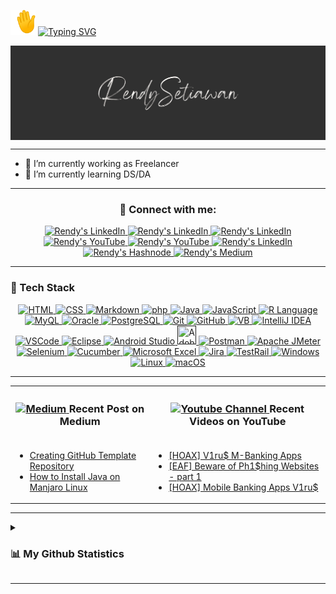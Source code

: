 <!--[Greetings]-->
<p align="left">
  <img src="assets/emoji/waving-hand_1f44b.gif" width="40px" height="40px" />
  <a href="https://git.io/typing-svg">
    <img src="https://readme-typing-svg.demolab.com?font=Fira+Code&size=30&pause=1000&color=00F70A&vCenter=true&width=450&lines=Hi,+Welcome+to+My+GitHub!" alt="Typing SVG" />
  </a>
</p>

<!--[Banner]-->
<kbd>
  <img align="center" src="assets/banner/CMB-001d.png"/>
</kbd>

---

<!-- * 😄 Pronouns: he/him -->
* 💼 I’m currently working as Freelancer 
* 🔬 I’m currently learning DS/DA
<!-- * 👯 I’m looking to collaborate on -->
<!-- * 🤔 I’m looking for help with -->
<!-- * 💬 Ask me about -->
<!-- * ⚡ Fun fact: -->
<!--* 📫 How to reach me:-->

---

### <p align="center"/> 🤝 Connect with me: </p>

<!--[Social Media Badges]-->
<p align="center"> 
  <!--[LinkedIn]-->
    <a href="https://www.linkedin.com/in/rensetiawanren/">
      <img src="https://skillicons.dev/icons?i=linkedin&theme=light" width="" title="Rendy's LinkedIn"/>
   </a>
  <!--[Twitter]-->
    <a href="https://www.twitter.com/rensetiawanren">
      <img src="https://skillicons.dev/icons?i=twitter&theme=light" width="" title="Rendy's LinkedIn"/>
    </a>
  <!--[Instagram]-->
    <a href="https://www.instagram.com/rensetiawanren/">
      <img src="https://skillicons.dev/icons?i=instagram&theme=light" width="" title="Rendy's LinkedIn"/>
    </a>    
  <!--[TikTok]-->
    <a href="http://tiktok.com/@rensetiawanren">
      <img src="https://cdn.simpleicons.org/tiktok/grey" width="45px" title="Rendy's YouTube"/>
    </a>
  <!--[YouTube]-->
    <a href="http://www.youtube.com/@rensetiawanren">
      <img src="https://cdn.simpleicons.org/youtube/FF0000" width="45px" title="Rendy's YouTube"/>
    </a>
  <!--[Dev.To]-->
    <a href="https://dev.to/rensetiawanren">
      <img src="https://skillicons.dev/icons?i=devto&theme=light" width="" title="Rendy's LinkedIn"/>
    </a>
  <!--[Hashnode]-->
    <a href="https://rensetiawanren.hashnode.dev/">
      <img src="https://cdn.simpleicons.org/hashnode/2962FF" width="45px" title="Rendy's Hashnode"/>
    </a>
  <!--[Medium]-->
    <a href="https://rensetiawanren.medium.com">
      <img src="https://cdn.simpleicons.org/medium/grey" width="45px" title="Rendy's Medium"/>
    </a>
  <!--[Tableau]
    <a href="https://public.tableau.com/app/profile/rendy.setiawan">
      <img src="https://cdn.simpleicons.org/tableau/lightblue" width="45px" title="Rendy's Tableau"/>
    </a> -->
</p>

---

<!--[Tech Stack]-->
### <p align="left"> 🧰 Tech Stack </p>

<p align="center">
  <!--[HTML]-->
    <a href="">
      <img src="https://skillicons.dev/icons?i=html&theme=light" width="30" title="HTML"/>
    </a>
    <!--[CSS]-->
    <a href="">
      <img src="https://skillicons.dev/icons?i=css&theme=light" width="30" title="CSS"/>
    </a>
    <!--[Markdown]-->
    <a href="">
      <img src="https://skillicons.dev/icons?i=markdown&theme=light" width="30" title="Markdown"/>
    </a>
    <!--[php]-->
    <a href="">
      <img src="https://skillicons.dev/icons?i=php&theme=light" width="30" title="php"/>
    </a>
    <!--[java]-->
    <a href="">
      <img src="https://skillicons.dev/icons?i=java&theme=light" width="30" title="Java"/>
    </a>
    <!--[JavaScript]-->
    <a href="">
      <img src="https://skillicons.dev/icons?i=javascript&theme=light" width="30" title="JavaScript"/>
    <!--[R Language]-->
    <a href="">
      <img src="https://skillicons.dev/icons?i=r&theme=light" width="30" title="R Language"/>
    </a>      
    <!--[MySQL]-->
    <a href="">
      <img src="https://skillicons.dev/icons?i=mysql&theme=light" width="30" title="MyQL"/>
    </a>
    <!--[Oracle]-->
    <a href="">
      <img width="30" src="https://cdn.simpleicons.org/oracle" width="30" title="Oracle"/>
    </a>
    <!--[PostgreSQL]-->
    <a href="">
      <img src="https://skillicons.dev/icons?i=postgresql&theme=light" width="30" title="PostgreSQL"/>
    </a>
    <!--[Git]-->
    <a href="">
      <img src="https://skillicons.dev/icons?i=git&theme=light" width="30" title="Git"/>
    </a>
    <!--[GitHub]-->
    <a href="">
      <img src="https://skillicons.dev/icons?i=github&theme=light" width="30" title="GitHub"/>
    </a>
    <!--[VB]-->
    <a href="">
      <img src="https://www.svgrepo.com/show/374157/vb.svg" width="30" title="VB"/>
    </a>
    <!--[IntelliJ IDEA]-->
    <a href="">
      <img src="https://skillicons.dev/icons?i=idea&theme=light" width="30" title="IntelliJ IDEA"/>
    </a>
    <!--[VSCode]-->
    <a href="">
      <img src="https://skillicons.dev/icons?i=vscode&theme=light" width="30" title="VSCode"/>
    </a>
    <!--[Eclipse]-->
    <a href="">
      <img src="https://skillicons.dev/icons?i=eclipse&theme=light" width="30" title="Eclipse"/>
    </a>
    <!--[Android Studio]-->
    <a href="">
      <img src="https://skillicons.dev/icons?i=androidstudio&theme=light" width="30" title="Android Studio"/>
    </a>      
    <!--[Adobe Dreamweaver]-->
    <a href="">
      <img height="30" src="https://www.svgrepo.com/show/452146/adobe-dreamweaver.svg" width="30" title="Adobe Dreamweaver"/>
    </a>
    <a href="">
    <!--[Postman]-->
      <img src="https://skillicons.dev/icons?i=postman&theme=light" width="30" title="Postman"/>
    </a>
    <!--[Katalon Studio]
    <a href="">
      <img src="https://simpleicons.org/icons/katalon.svg" width="30" title="Katalon Studio"/>
    </a> -->
    <!--[Apache JMeter]-->
    <a href="">
      <img src="https://cdn.simpleicons.org/apachejmeter" width="30" title="Apache JMeter"/>
    </a>
    <!--[Appium]
    <a href="">
      <img src="https://skillicons.dev/icons?i=appium&theme=light" width="30" title="Appium"/>
    </a> -->
    <!--[Selenium]-->
    <a href="">
      <img src="https://skillicons.dev/icons?i=selenium&theme=light" width="30" title="Selenium"/>
    </a>
    <!--[Cucumber]-->
    <a href="">
      <img src="https://www.svgrepo.com/show/353625/cucumber.svg" width="30" title="Cucumber"/>
    </a>
    <!--[Microsoft Excel]-->
    <a href="">
      <img src="https://www.svgrepo.com/show/452066/ms-excel.svg" width="30" title="Microsoft Excel"/>
    </a>
    <!--[Jira]-->
    <a href="">
      <img src="https://cdn.simpleicons.org/jira" width="27" title="Jira"/>
    </a>
    <!--[TestRail]-->
    <a href="">
      <img src="https://cdn.simpleicons.org/testrail" width="27" title="TestRail"/>
    </a>
    <!--[Windows]-->
    <a href="">
      <img src="https://www.svgrepo.com/show/382713/windows-applications.svg" width="25" title="Windows"/>
    </a>
    <!--[Linux]-->
    <a href="">
      <img src="https://www.svgrepo.com/show/354004/linux-tux.svg" width="25" title="Linux"/>
    </a>
    <!--[MacOS]-->
    <a href="">
      <img src="https://cdn.simpleicons.org/macos/white" width="30" title="macOS"/>
    </a>
</p>


<p align="justify">
  <!--[HTML]
    <a href="">
      <img src="https://img.shields.io/badge/-HTML-272727?style=flat-square&logo=html5&logoColor="/>
    </a> -->
  <!--[CSS]
    <a href="">
      <img src="https://img.shields.io/badge/-CSS-272727?style=flat-square&logo=css3&logoColor=1572B6"/>
    </a> -->
  <!--[Markdown]
    <a href="">
      <img src="https://img.shields.io/badge/-Markdown-272727?style=flat-square&logo=markdown&logoColor="/>
    </a> -->
  <!--[PHP]
    <a href="">
      <img src="https://img.shields.io/badge/-php-272727?style=flat-square&logo=php&logoColor=777BB4"/>
    </a> -->
  <!--[Java]
    <a href="">
      <img src="https://img.shields.io/badge/-Java-272727?style=flat-square&logo=java&logoColor="/>
    </a> -->
  <!--[Java Script]
    <a href="">
      <img src="https://img.shields.io/badge/-JavaScript-272727?style=flat-square&logo=javascript&logoColor=F7DF1E"/>
    </a> -->
  <!--[Python]
    <a href="">
      <img src="https://img.shields.io/badge/-Python-272727?style=flat-square&logo=python&logoColor="/>
    </a>-->  
  <!--[R]
    <a href="">
      <img src="https://img.shields.io/badge/-R-272727?style=flat-square&logo=r&logoColor=276DC3"/>
    </a>  -->
  <!--[MySQL]
    <a href="">
      <img src="https://img.shields.io/badge/-MySQL-272727?style=flat-square&logo=mysql&logoColor=4479A1"/>
    </a> -->
  <!--[Oracle]
    <a href="">
      <img src="https://img.shields.io/badge/-Oracle-272727?style=flat-square&logo=oracle&logoColor=F80000"/>
    </a> -->
  <!--[PostgreSQL]
    <a href="">
      <img src="https://img.shields.io/badge/-PostgreSQL-272727?style=flat-square&logo=postgresql&logoColor="/>
    </a>  -->
  <!--[Git]
    <a href="">
      <img src="https://img.shields.io/badge/-Git-272727?style=flat-square&logo=git&logoColor="/>
    </a> -->
  <!--[GitHub]
    <a href="">
      <img src="https://img.shields.io/badge/-GitHub-272727?style=flat-square&logo=github&logoColor="/>
    </a> -->
  <!--[Microsoft Visual Basic]
    <a href="">
      <img src="https://img.shields.io/badge/-Microsoft%20VB-272727?style=flat-square&logo=vb&logoColor="/>
    </a> -->
  <!--[IntelliJ IDEA]
    <a href="">
      <img src="https://img.shields.io/badge/-IntelliJ%20IDEA-272727?style=flat-square&logo=intellij-idea&logoColor="/>
    </a> -->
  <!--[PyCharm]
    <a href="">
      <img src="https://img.shields.io/badge/-PyCharm-272727?style=flat-square&logo=pycharm&logoColor="/>
    </a>-->
  <!--[Visual Studio Code]
    <a href="">
      <img src="https://img.shields.io/badge/-Visual%20Studio%20Code-272727?style=flat-square&logo=visual-studio-code&logoColor=007ACC"/>
    </a>  -->
  <!--[Eclipse]
    <a href="">
      <img src="https://img.shields.io/badge/-Eclipse-272727?style=flat-square&logo=Eclipse&logoColor="/>
    </a> -->
  <!--[Android Studio]
    <a href="">
      <img src="https://img.shields.io/badge/-Android%20Studio-272727?style=flat-square&logo=Android-Studio&logoColor="/>
    </a>  -->
  <!--Google Colab]
    <a href="">
      <img src="https://img.shields.io/badge/-Google%20Colaboratory-272727?style=flat-square&logo=google-colab&logoColor="/>
    </a>-->
  <!--[Adobe Dreamweaver]
    <a href="">
      <img src="https://img.shields.io/badge/Adobe%20Dreamweaver-272727?style=flat-square&logo=Adobe%20Dreamweaver&logoColor="/>
    </a> -->
  <!--[Postman]
    <a href="">
      <img src="https://img.shields.io/badge/-Postman-272727?style=flat-square&logo=postman&logoColor=FF6C37"/>
    </a> -->
  <!--[Katalon Studio]
    <a href="">
      <img src="https://img.shields.io/badge/-Katalon%20Studio-272727?style=flat-square&logo=katalon-studio&logoColor="/>
    </a> -->
  <!--[Apache JMeter]
    <a href="">
      <img src="https://img.shields.io/badge/-Apache%20JMeter-272727?style=flat-square&logo=apache-jmeter&logoColor=D22128"/>
    </a> -->
  <!--[Appium]
    <a href="">
      <img src="https://img.shields.io/badge/-Appium-272727?style=flat-square&logo=appium&logoColor="/>
    </a> -->
  <!--[Selenium Webdriver]
    <a href="">
      <img src="https://img.shields.io/badge/-Selenium-272727?style=flat-square&logo=selenium&logoColor=43B02A"/>
    </a> -->
  <!--[Cucumber]
    <a href="">
      <img src="https://img.shields.io/badge/-Cucumber-272727?style=flat-square&logo=cucumber&logoColor=23D96C"/>
    </a> -->
  <!--[Microsoft Excel]
    <a href="">
      <img src="https://img.shields.io/badge/-Microsoft%20Excel-272727?style=flat-square&logo=microsoft-excel&logoColor=43B02A"/>
    </a> --->
  <!--[BigQuery]
    <a href="">
      <img src="https://img.shields.io/badge/-BigQuery-272727?style=flat-square&logo=big-query&logoColor="/>
    </a> -->
  <!--[Tableau]
    <a href="">
      <img src="https://img.shields.io/badge/-Tableau-272727?style=flat-square&logo=tableau&logoColor=lightblue"/>
    </a> -->
  <!--[RStudio]
    <a href="">
      <img src="https://img.shields.io/badge/-RStudio-272727?style=flat-square&logo=rstudio&logoColor=276DC3"/>
    </a>  --->
  <!--[Jira]
    <a href="">
      <img src="https://img.shields.io/badge/-Jira-272727?style=flat-square&logo=jira&logoColor=0052CC"/>
    </a> -->
  <!--[TestRail]
    <a href="">
      <img src="https://img.shields.io/badge/-TestRail-272727?style=flat-square&logo=testrail&logoColor="/>
    </a> -->
  <!--[Trello]-
    <a href="">
      <img src="https://img.shields.io/badge/-Trello-272727?style=flat-square&logo=trello&logoColor=0052CC"/>
    </a> -->
  <!--[Windows]
    <a href="">
      <img src="https://img.shields.io/badge/-Windows-272727?style=flat-square&logo=windows&logoColor=0078D6"/>
    </a> -->
  <!--[Linux]
    <a href="">
      <img src="https://img.shields.io/badge/-Linux-272727?style=flat-square&logo=linux&logoColor="/>
    </a> -->
  <!--[MacOS]
    <a href="">
      <img src="https://img.shields.io/badge/-MacOS-272727?style=flat-square&logo=Apple&logoColor="/>
    </a> -->
</p>

---

<!--[Blog & Video Posts]-->
<table>
  <tr>
    <th>
      <h3>
        <a href="https://rensetiawanren.medium.com/"><img src="https://cdn.simpleicons.org/medium/grey" width="15px" title="Rendy's Medium" alt="Medium"/> </a> Recent Post on Medium
      </h3>
    </th>
    <th>
      <h3>
        <a href="https://www.youtube.com/channel/UCMcJGJJpLaPF6sMQAhR4WTQ"><img src="https://cdn.simpleicons.org/youtube/FF0000" width="15px" title="Rendy's YouTube Channel" alt="Youtube Channel"/> </a> Recent Videos on YouTube
      </h3>
    </th>
  </tr>
  <tr>
  <td>

<!-- MEDIUM-BLOG-POST-LIST:START -->
- [Creating GitHub Template Repository](https://rensetiawanren.medium.com/creating-github-template-repository-53b0f4884970?source=rss-8e170bdaa06------2)
- [How to Install Java on Manjaro Linux](https://rensetiawanren.medium.com/how-to-install-java-on-manjaro-linux-2afe47c2276?source=rss-8e170bdaa06------2)
<!-- MEDIUM-BLOG-POST-LIST:END -->

  </td>
  <td>

<!-- YOUTUBE-VIDEOS-LIST:START -->
- [[HOAX] V1ru$ M-Banking Apps](https://www.youtube.com/watch?v=e7GULDp8zUI)
- [[EAF] Beware of Ph1$hing Websites - part 1](https://www.youtube.com/watch?v=Or-2bFT_Ak8)
- [[HOAX] Mobile Banking Apps V1ru$](https://www.youtube.com/watch?v=6EGsE7LioZg)
<!-- YOUTUBE-VIDEOS-LIST:END --> 

  </td>
  </tr>
</table>

---

<!--[My Stats]-->
<details>
  <summary>
    <h3>📊 My Github Statistics</h3>
  </summary>

<p align="center">
  <!--[trophy]-->
    <a href="https://github.com/ryo-ma/github-profile-trophy">
      <img src="https://github-profile-trophy.vercel.app/?username=rensetiawanren&theme=radical&column=-1&no-bg=true&no-frame=true&rank=-?,-C"/>
    </a>
</p>
<p align="center">
  <!--[Rendy's GitHub streak-stats]-->
    <a href="https://git.io/streak-stats">
      <img length="250" width="350" src="https://streak-stats.demolab.com/?user=rensetiawanren&theme=radical&hide_border=true&border_radius=20&background=00000000&mode=weekly"/>
    </a>
  <!--[Rendy's GitHub stats]
    <a href="https://github.com/rensetiawanren/github-readme-stats">
      <img length="250" width="350" src="https://github-readme-stats.vercel.app/api?username=rensetiawanren&count_private=true&show_icon=true&theme=radical&hide_border=true&border_radius=20"/> -->
    </a>
</p>
<p align="center">    
  <!--[Rendy's GitHub top-lang]-->
    <a href="https://github.com/rensetiawanren/github-readme-stats">
      <img length="250" width="350" src="https://github-readme-stats.vercel.app/api/top-langs/?username=rensetiawanren&layout=compact&theme=radical&langs_count=10&hide_border=true&border_radius=20&bg_color=00000000"/>
    </a>
</p>
<p align="center">
  <!--[GitHub Activity Graph]
    <img src="https://activity-graph.herokuapp.com/graph?username=rensetiawanren"/>-->
  <!--[GitHub metrics]
    <img src="https://metrics.lecoq.io/rensetiawanren"/> -->
</p>
<p align="center">
  <!--[Rendy's WakaTime Stats]
  <a href="https://github.com/rensetiawanren/github-readme-stats">
    <img length="250" width="350" src="https://github-readme-stats.vercel.app/api/wakatime?username=rensetiawanren&layout=compact&theme=radical&langs_count=10&hide_border=true&border_radius=20&bg_color=00000000"/>
  </a> -->
</p>

<p align="center">
<!--[Rendy's GitHub profile-views-counter]
  <img src="https://komarev.com/ghpvc/?username=rensetiawanren&color=lightgray&style=flat-square&label=👀+VISITORS"/>

  <!--<img src="https://profile-counter.glitch.me/rensetiawanren/count.svg" alt="" />-->
</p>
</details>

---

<!----->

<!--[Resources]-->
<!--[GitHub Stats]-->
  <!-- https://github.com/anuraghazra/github-readme-stats -->

<!--[GitHub README Streak Stats]>
  <!-- https://github.com/DenverCoder1/github-readme-streak-stats -->

<!--[Awesome GitHub Profile README]-->
  <!-- https://github.com/abhisheknaiidu/awesome-github-profile-readme -->

<!--[Blog Post Workflow]-->
  <!-- https://github.com/gautamkrishnar/blog-post-workflow -->

<!--[GitHub Profile Trophy]-->
  <!-- https://github.com/ryo-ma/github-profile-trophy -->

<!--[README Typing SVG]-->
  <!-- https://github.com/denvercoder1/readme-typing-svg -->

<!--[Emojis]-->
  <!-- https://emojipedia.org/emoji/ -->
  <!-- https://github-emoji-picker.rickstaa.dev/ -->
  <!-- https://www.fileformat.info/index.htm -->

<!--[Shields]-->
  <!-- https://shields.io/ -->

<!--[Icons]
  <!-- https://icons8.com/ -->
  <!-- https://logos.fandom.com/wiki/Logopedia -->
  <!-- https://simpleicons.org/ -->
  <!-- https://simpleicons.vercel.app/ -->
  <!-- https://github.com/tandpfun/skill-icons#readme -->

<!--[Create Self Updating README.md]-->
  <!-- https://medium.com/swlh/how-to-create-a-self-updating-readme-md-for-your-github-profile-f8b05744ca91 -->
